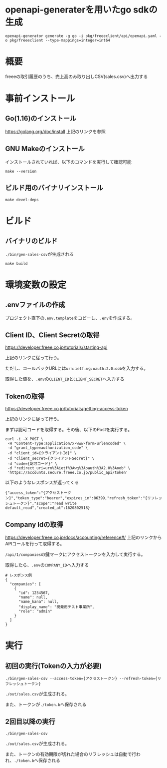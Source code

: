 # openapi-generaterを用いたgo sdkの生成
```
openapi-generator generate -g go -i pkg/freeeclient/api/openapi.yaml -o pkg/freeeclient --type-mappings=integer=int64
```

# 概要
freeeの取引履歴のうち、売上高のみ取り出しCSV(sales.csv)へ出力する

# 事前インストール
## Go(1.16)のインストール

https://golang.org/doc/install
上記のリンクを参照

## GNU Makeのインストール
インストールされていれば、以下のコマンドを実行して確認可能
```
make --version
```

## ビルド用のバイナリインストール
```
make devel-deps
```

# ビルド
## バイナリのビルド
`./bin/gen-sales-csv`が生成される
```
make build
```

# 環境変数の設定
## .envファイルの作成
プロジェクト直下の`.env.template`をコピーし、`.env`を作成する。


## Client ID、Client Secretの取得
https://developer.freee.co.jp/tutorials/starting-api

上記のリンクに従って行う。

ただし、コールバックURLには`urn:ietf:wg:oauth:2.0:oob`を入力する。

取得した値を、`.env`の`CLIENT_ID`と`CLIENT_SECRET`へ入力する

## Tokenの取得
https://developer.freee.co.jp/tutorials/getting-access-token

上記のリンクに従って行う。

まずは認可コードを取得する。その後、以下のPostを実行する。
```
curl -i -X POST \
 -H "Content-Type:application/x-www-form-urlencoded" \
 -d "grant_type=authorization_code" \
 -d "client_id={クライアントId}" \
 -d "client_secret={クライアントSecret}" \
 -d "code={認可コード}" \
 -d "redirect_uri=urn%3Aietf%3Awg%3Aoauth%3A2.0%3Aoob" \
 'https://accounts.secure.freee.co.jp/public_api/token'
```
以下のようなレスポンスが返ってくる
```
{"access_token":"{アクセストークン}","token_type":"bearer","expires_in":86399,"refresh_token":"{リフレッシュトークン}","scope":"read write default_read","created_at":1620802518}
```

## Company Idの取得
https://developer.freee.co.jp/docs/accounting/reference#/
上記のリンクからAPIコールを行って取得する。

`/api/1/companies`の鍵マークにアクセストークンを入力して実行する。

取得したら、`.env`の`COMPANY_ID`へ入力する

```
# レスポンス例
{
  "companies": [
    {
      "id": 1234567,
      "name": null,
      "name_kana": null,
      "display_name": "開発用テスト事業所",
      "role": "admin"
    }
  ]
}
```
# 実行
## 初回の実行(Tokenの入力が必要)
```
./bin/gen-sales-csv --access-token={アクセストークン} --refresh-token={リフレッシュトークン}
```
`./out/sales.csv`が生成される。

また、トークンが`./token.b`へ保存される

## 2回目以降の実行
```
./bin/gen-sales-csv
```
`./out/sales.csv`が生成される。

また、トークンの有効期限が切れた場合のリフレッシュは自動で行われ、`./token.b`へ保存される